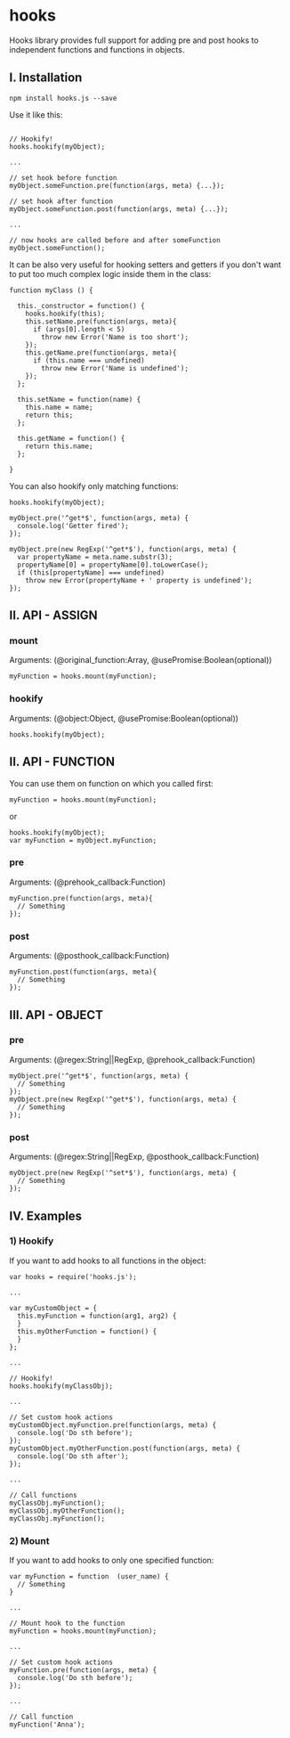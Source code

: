 # hooks

Hooks library provides full support for adding pre and post hooks to independent functions and functions in objects.

## I. Installation

`npm install hooks.js --save`

Use it like this:

```

// Hookify!
hooks.hookify(myObject);

...

// set hook before function
myObject.someFunction.pre(function(args, meta) {...});

// set hook after function
myObject.someFunction.post(function(args, meta) {...});

...

// now hooks are called before and after someFunction
myObject.someFunction();
```

It can be also very useful for hooking setters and getters if you don't want to put too much complex logic inside them in the class:

```
function myClass () {

  this._constructor = function() {
    hooks.hookify(this);
    this.setName.pre(function(args, meta){
      if (args[0].length < 5)
        throw new Error('Name is too short');
    });
    this.getName.pre(function(args, meta){
      if (this.name === undefined)
        throw new Error('Name is undefined');
    });
  };

  this.setName = function(name) {
    this.name = name;
    return this;
  };

  this.getName = function() {
    return this.name;
  };

}
```

You can also hookify only matching functions:

```
hooks.hookify(myObject);

myObject.pre('^get*$', function(args, meta) {
  console.log('Getter fired');
});

myObject.pre(new RegExp('^get*$'), function(args, meta) {
  var propertyName = meta.name.substr(3);
  propertyName[0] = propertyName[0].toLowerCase();
  if (this[propertyName] === undefined)
    throw new Error(propertyName + ' property is undefined');
});
```

## II. API - ASSIGN

### mount
Arguments: (@original_function:Array, @usePromise:Boolean(optional))

```
myFunction = hooks.mount(myFunction);
```

### hookify
Arguments: (@object:Object, @usePromise:Boolean(optional))

```
hooks.hookify(myObject);
```

## II. API - FUNCTION

You can use them on function on which you called first:

`myFunction = hooks.mount(myFunction);`

or

```
hooks.hookify(myObject);
var myFunction = myObject.myFunction;
```

### pre
Arguments: (@prehook_callback:Function)

```
myFunction.pre(function(args, meta){
  // Something
});
```

### post
Arguments: (@posthook_callback:Function)

```
myFunction.post(function(args, meta){
  // Something
});
```

## III. API - OBJECT

### pre
Arguments: (@regex:String||RegExp, @prehook_callback:Function)

```
myObject.pre('^get*$', function(args, meta) {
  // Something
});
myObject.pre(new RegExp('^get*$'), function(args, meta) {
  // Something
});
```

### post
Arguments: (@regex:String||RegExp, @posthook_callback:Function)

```
myObject.pre(new RegExp('^set*$'), function(args, meta) {
  // Something
});
```

## IV. Examples

### 1) Hookify

If you want to add hooks to all functions in the object:

```
var hooks = require('hooks.js');

...

var myCustomObject = {
  this.myFunction = function(arg1, arg2) {
  }
  this.myOtherFunction = function() {
  }
};

...

// Hookify!
hooks.hookify(myClassObj);

...

// Set custom hook actions
myCustomObject.myFunction.pre(function(args, meta) {
  console.log('Do sth before');
});
myCustomObject.myOtherFunction.post(function(args, meta) {
  console.log('Do sth after');
});

...

// Call functions
myClassObj.myFunction();
myClassObj.myOtherFunction();
myClassObj.myFunction();
```

### 2) Mount

If you want to add hooks to only one specified function:

```
var myFunction = function  (user_name) {
  // Something
}

...

// Mount hook to the function
myFunction = hooks.mount(myFunction);

...

// Set custom hook actions
myFunction.pre(function(args, meta) {
  console.log('Do sth before');
});

...

// Call function
myFunction('Anna');
```